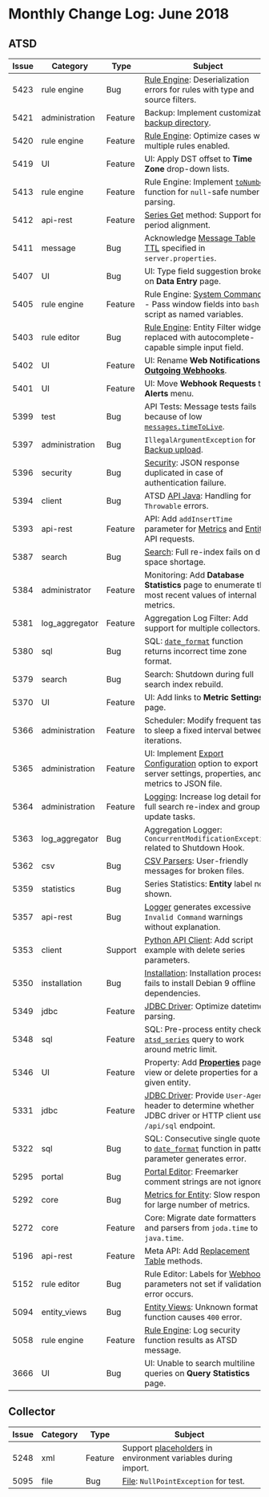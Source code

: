 # Monthly Change Log: June 2018

## ATSD

**Issue**| **Category**    | **Type**    | **Subject**
-----|-------------|---------|----------------------
5423 | rule engine | Bug | [Rule Engine](../../rule-engine/README.md): Deserialization errors for rules with type and source filters.
5421 | administration | Feature | Backup: Implement customizable [backup directory](../../administration/backup.md#backup-directory).
5420 | rule engine | Feature | [Rule Engine](../../rule-engine/README.md): Optimize cases with multiple rules enabled.
5419 | UI | Feature | UI: Apply DST offset to **Time Zone** drop-down lists.
5413 | rule engine | Feature | Rule Engine: Implement [`toNumber`](../../rule-engine/functions-utility.md#tonumber) function for `null`-safe number parsing.
5412 | api-rest | Feature | [Series Get](../../api/data/series/get.md) method: Support for period alignment.
5411 | message | Bug | Acknowledge [Message Table TTL](../../api/data/messages/delete.md#ttl) specified in `server.properties`.
5407 | UI | Bug | UI: Type field suggestion broken on **Data Entry** page.
5405 | rule engine | Feature | Rule Engine: [System Commands](../../rule-engine/commands.md) - Pass window fields into `bash` script as named variables.
5403 | rule editor | Bug | [Rule Engine](../../rule-engine/commands.md): Entity Filter widget replaced with autocomplete-capable simple input field.
5402 | UI | Feature | UI: Rename **Web Notifications** as [**Outgoing Webhooks**](../../rule-engine/notifications/README.md).
5401 | UI | Feature | UI: Move **Webhook Requests** to **Alerts** menu.
5399 | test | Bug | API Tests: Message tests fails because of low [`messages.timeToLive`](../../api/data/messages/delete.md#ttl).
5397 | administration | Bug | `IllegalArgumentException` for [Backup upload](../../administration/backup.md).
5396 | security | Bug | [Security](../../administration/user-authentication.md): JSON response duplicated in case of authentication failure.
5394 | client | Bug | ATSD [API Java](https://github.com/axibase/atsd-api-java): Handling for `Throwable` errors.
5393 | api-rest | Feature | API: Add `addInsertTime` parameter for [Metrics](https://hbs.axibase.com:9443/metrics?query=ca.*&page=1&size=20) and [Entity](https://axibase.com/docs/atsd/api/meta/entity/get.html) API requests.
5387 | search | Bug | [Search](../../api/meta/misc/search.md): Full re-index fails on disk space shortage.
5384 | administrator | Feature | Monitoring: Add **Database Statistics** page to enumerate the most recent values of internal metrics.
5381 | log_aggregator | Feature | Aggregation Log Filter: Add support for multiple collectors.
5380 | sql | Bug | SQL: [`date_format`](../../sql/examples/datetime-format.md#date_format-function) function returns incorrect time zone format.
5379 | search | Bug | Search: Shutdown during full search index rebuild.
5370 | UI | Feature | UI: Add links to **Metric Settings** page.
5366 | administration | Feature | Scheduler: Modify frequent tasks to sleep a fixed interval between iterations.
5365 | administration | Feature | UI: Implement [Export Configuration](../../administration/backup.md) option to export server settings, properties, and metrics to JSON file.
5364 | administration | Feature | [Logging](../../administration/logging.md): Increase log detail for full search re-index and group update tasks.
5363 | log_aggregator | Bug | Aggregation Logger: `ConcurrentModificationException` related to Shutdown Hook.
5362 | csv | Bug | [CSV Parsers](../../parsers/csv/README.md): User-friendly messages for broken files.
5359 | statistics | Bug | Series Statistics: **Entity** label not shown.
5357 | api-rest | Bug | [Logger](../../administration/logging.md) generates excessive `Invalid Command` warnings without explanation.
5353 | client | Support | [Python API Client](https://github.com/axibase/atsd-api-python): Add script example with delete series parameters.
5350 | installation | Bug | [Installation](../../installation/README.md): Installation process fails to install Debian 9 offline dependencies.
5349 | jdbc | Feature | [JDBC Driver](https://github.com/axibase/atsd-jdbc): Optimize datetime parsing.
5348 | sql | Feature | SQL: Pre-process entity check in [`atsd_series`](../../sql/examples/select-atsd_series.md) query to work around metric limit.
5346 | UI | Feature | Property: Add [**Properties**](../../administration/data_retention.md#deleting-properties) page to view or delete properties for a given entity.
5331 | jdbc | Feature | [JDBC Driver](https://github.com/axibase/atsd-jdbc): Provide `User-Agent` header to determine whether JDBC driver or HTTP client used `/api/sql` endpoint.
5322 | sql | Bug | SQL: Consecutive single quotes to [`date_format`](../../sql/examples/datetime-format.md#date_format-function) function in pattern parameter generates error.
5295 | portal | Bug | [Portal Editor](../../portals/README.md): Freemarker comment strings are not ignored.
5292 | core | Bug | [Metrics for Entity](../../api/data/alerts/examples/query/alerts-query-multiple-metrics-specified-entity.md): Slow response for large number of metrics.
5272 | core | Feature | Core: Migrate date formatters and parsers from `joda.time` to `java.time`.
5196 | api-rest | Feature |Meta API: Add [Replacement Table](../../api/meta/replacement-table/README.md) methods.
5152 | rule editor | Bug | Rule Editor: Labels for [Webhook](../../rule-engine/notifications/README.md) parameters not set if validation error occurs.
5094 | entity_views | Bug | [Entity Views](../../configuration/entity_views.md): Unknown format function causes `400` error.
5058 | rule engine | Feature | [Rule Engine](../../rule-engine/README.md): Log security function results as ATSD message.
3666 | UI | Bug | UI: Unable to search multiline queries on **Query Statistics** page.

## Collector

**Issue**| **Category**    | **Type**    | **Subject**
-----|-------------|---------|----------------------
5248 | xml | Feature | Support [placeholders](../../rule-engine/placeholders.md) in environment variables during import.
5095 | file | Bug | [File](https://axibase.com/docs/axibase-collector/jobs/file.html): `NullPointException` for test.